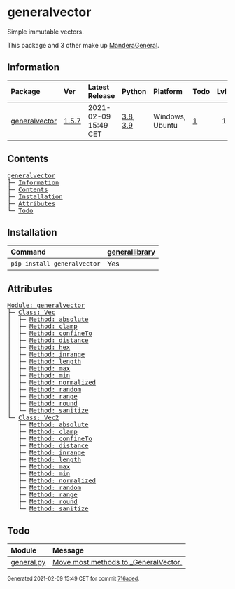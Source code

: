 # generalvector
Simple immutable vectors.

This package and 3 other make up [ManderaGeneral](https://github.com/Mandera).

## Information
| Package                                                          | Ver                                              | Latest Release       | Python                                                                                                                   | Platform        | Todo                                                      |   Lvl | Tests   |
|:-----------------------------------------------------------------|:-------------------------------------------------|:---------------------|:-------------------------------------------------------------------------------------------------------------------------|:----------------|:----------------------------------------------------------|------:|:--------|
| [generalvector](https://github.com/ManderaGeneral/generalvector) | [1.5.7](https://pypi.org/project/generalvector/) | 2021-02-09 15:49 CET | [3.8](https://www.python.org/downloads/release/python-380/), [3.9](https://www.python.org/downloads/release/python-390/) | Windows, Ubuntu | [1](https://github.com/ManderaGeneral/generalvector#Todo) |     1 | 100.0 % |

## Contents
<pre>
<a href='#generalvector'>generalvector</a>
├─ <a href='#Information'>Information</a>
├─ <a href='#Contents'>Contents</a>
├─ <a href='#Installation'>Installation</a>
├─ <a href='#Attributes'>Attributes</a>
└─ <a href='#Todo'>Todo</a>
</pre>

## Installation
| Command                     | <a href='https://pypi.org/project/generallibrary'>generallibrary</a>   |
|:----------------------------|:-----------------------------------------------------------------------|
| `pip install generalvector` | Yes                                                                    |

## Attributes
<pre>
<a href='https://github.com/ManderaGeneral/generalvector/blob/716aded/generalvector/__init__.py#L1'>Module: generalvector</a>
├─ <a href='https://github.com/ManderaGeneral/generalvector/blob/716aded/generalvector/vector.py#L10'>Class: Vec</a>
│  ├─ <a href='https://github.com/ManderaGeneral/generalvector/blob/716aded/generalvector/general.py#L92'>Method: absolute</a>
│  ├─ <a href='https://github.com/ManderaGeneral/generalvector/blob/716aded/generalvector/vector.py#L122'>Method: clamp</a>
│  ├─ <a href='https://github.com/ManderaGeneral/generalvector/blob/716aded/generalvector/general.py#L77'>Method: confineTo</a>
│  ├─ <a href='https://github.com/ManderaGeneral/generalvector/blob/716aded/generalvector/vector.py#L168'>Method: distance</a>
│  ├─ <a href='https://github.com/ManderaGeneral/generalvector/blob/716aded/generalvector/vector.py#L142'>Method: hex</a>
│  ├─ <a href='https://github.com/ManderaGeneral/generalvector/blob/716aded/generalvector/vector.py#L133'>Method: inrange</a>
│  ├─ <a href='https://github.com/ManderaGeneral/generalvector/blob/716aded/generalvector/vector.py#L67'>Method: length</a>
│  ├─ <a href='https://github.com/ManderaGeneral/generalvector/blob/716aded/generalvector/vector.py#L113'>Method: max</a>
│  ├─ <a href='https://github.com/ManderaGeneral/generalvector/blob/716aded/generalvector/vector.py#L104'>Method: min</a>
│  ├─ <a href='https://github.com/ManderaGeneral/generalvector/blob/716aded/generalvector/vector.py#L73'>Method: normalized</a>
│  ├─ <a href='https://github.com/ManderaGeneral/generalvector/blob/716aded/generalvector/vector.py#L88'>Method: random</a>
│  ├─ <a href='https://github.com/ManderaGeneral/generalvector/blob/716aded/generalvector/vector.py#L149'>Method: range</a>
│  ├─ <a href='https://github.com/ManderaGeneral/generalvector/blob/716aded/generalvector/vector.py#L82'>Method: round</a>
│  └─ <a href='https://github.com/ManderaGeneral/generalvector/blob/716aded/generalvector/general.py#L40'>Method: sanitize</a>
└─ <a href='https://github.com/ManderaGeneral/generalvector/blob/716aded/generalvector/vector2.py#L9'>Class: Vec2</a>
   ├─ <a href='https://github.com/ManderaGeneral/generalvector/blob/716aded/generalvector/general.py#L92'>Method: absolute</a>
   ├─ <a href='https://github.com/ManderaGeneral/generalvector/blob/716aded/generalvector/vector2.py#L122'>Method: clamp</a>
   ├─ <a href='https://github.com/ManderaGeneral/generalvector/blob/716aded/generalvector/general.py#L77'>Method: confineTo</a>
   ├─ <a href='https://github.com/ManderaGeneral/generalvector/blob/716aded/generalvector/vector2.py#L161'>Method: distance</a>
   ├─ <a href='https://github.com/ManderaGeneral/generalvector/blob/716aded/generalvector/vector2.py#L132'>Method: inrange</a>
   ├─ <a href='https://github.com/ManderaGeneral/generalvector/blob/716aded/generalvector/vector2.py#L67'>Method: length</a>
   ├─ <a href='https://github.com/ManderaGeneral/generalvector/blob/716aded/generalvector/vector2.py#L113'>Method: max</a>
   ├─ <a href='https://github.com/ManderaGeneral/generalvector/blob/716aded/generalvector/vector2.py#L104'>Method: min</a>
   ├─ <a href='https://github.com/ManderaGeneral/generalvector/blob/716aded/generalvector/vector2.py#L73'>Method: normalized</a>
   ├─ <a href='https://github.com/ManderaGeneral/generalvector/blob/716aded/generalvector/vector2.py#L88'>Method: random</a>
   ├─ <a href='https://github.com/ManderaGeneral/generalvector/blob/716aded/generalvector/vector2.py#L143'>Method: range</a>
   ├─ <a href='https://github.com/ManderaGeneral/generalvector/blob/716aded/generalvector/vector2.py#L82'>Method: round</a>
   └─ <a href='https://github.com/ManderaGeneral/generalvector/blob/716aded/generalvector/general.py#L40'>Method: sanitize</a>
</pre>

## Todo
| Module                                                                                                            | Message                                                                                                                                     |
|:------------------------------------------------------------------------------------------------------------------|:--------------------------------------------------------------------------------------------------------------------------------------------|
| <a href='https://github.com/ManderaGeneral/generalvector/blob/716aded/generalvector/general.py#L1'>general.py</a> | <a href='https://github.com/ManderaGeneral/generalvector/blob/716aded/generalvector/general.py#L7'>Move most methods to _GeneralVector.</a> |

<sup>
Generated 2021-02-09 15:49 CET for commit <a href='https://github.com/ManderaGeneral/generalvector/commit/716aded'>716aded</a>.
</sup>

